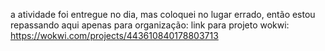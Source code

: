 
a atividade foi entregue no dia, mas coloquei no lugar errado, então estou repassando aqui apenas para organização:
link para projeto wokwi: https://wokwi.com/projects/443610840178803713
